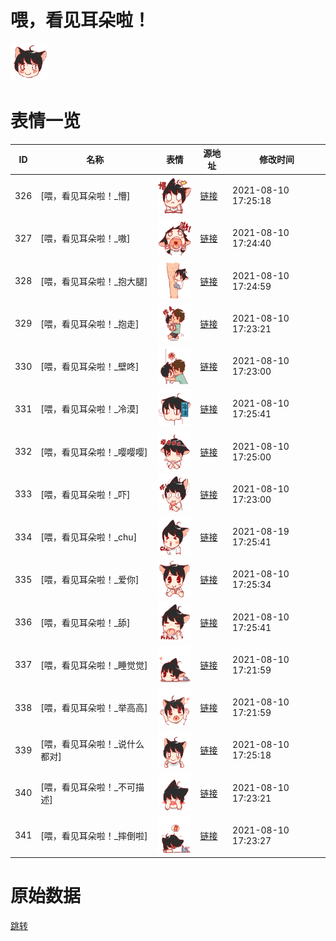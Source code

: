 # 喂，看见耳朵啦！

<img src="./cover.png" height="60" alt="cover" />

# 表情一览

|ID|名称|表情|源地址|修改时间|
|----|----|----|----|----|
|326|[喂，看见耳朵啦！_懵]|<img src="./pic/000326_%5B喂，看见耳朵啦！_懵%5D.png" height="60" alt="懵"/>|[链接](http://i0.hdslb.com/bfs/emote/51725a9abd80ce5dca5a31b7d752c61bdc063a44.png)|2021-08-10 17:25:18|
|327|[喂，看见耳朵啦！_嗷]|<img src="./pic/000327_%5B喂，看见耳朵啦！_嗷%5D.png" height="60" alt="嗷"/>|[链接](http://i0.hdslb.com/bfs/emote/203d29bcc8e2ab7ce4a12bc07140403390f4b2e6.png)|2021-08-10 17:24:40|
|328|[喂，看见耳朵啦！_抱大腿]|<img src="./pic/000328_%5B喂，看见耳朵啦！_抱大腿%5D.png" height="60" alt="抱大腿"/>|[链接](http://i0.hdslb.com/bfs/emote/d5eebcecad919c86d68ae495f39743fc80b20ad9.png)|2021-08-10 17:24:59|
|329|[喂，看见耳朵啦！_抱走]|<img src="./pic/000329_%5B喂，看见耳朵啦！_抱走%5D.png" height="60" alt="抱走"/>|[链接](http://i0.hdslb.com/bfs/emote/0576f4f1463f6757101a236c10049ed40ba748cb.png)|2021-08-10 17:23:21|
|330|[喂，看见耳朵啦！_壁咚]|<img src="./pic/000330_%5B喂，看见耳朵啦！_壁咚%5D.png" height="60" alt="壁咚"/>|[链接](http://i0.hdslb.com/bfs/emote/759a8a54f10767bdc40fd014b70a783ae0e568ef.png)|2021-08-10 17:23:00|
|331|[喂，看见耳朵啦！_冷漠]|<img src="./pic/000331_%5B喂，看见耳朵啦！_冷漠%5D.png" height="60" alt="冷漠"/>|[链接](http://i0.hdslb.com/bfs/emote/edb3d7e86fd768b55c50588110a765e3d9cafd4b.png)|2021-08-10 17:25:41|
|332|[喂，看见耳朵啦！_嘤嘤嘤]|<img src="./pic/000332_%5B喂，看见耳朵啦！_嘤嘤嘤%5D.png" height="60" alt="嘤嘤嘤"/>|[链接](http://i0.hdslb.com/bfs/emote/d061ef8b91ca866fc6ce3ac0eaaf831457e08c52.png)|2021-08-10 17:25:00|
|333|[喂，看见耳朵啦！_吓]|<img src="./pic/000333_%5B喂，看见耳朵啦！_吓%5D.png" height="60" alt="吓"/>|[链接](http://i0.hdslb.com/bfs/emote/9ed824796f9494f8ef4adadb68f271cbf1790dcf.png)|2021-08-10 17:23:00|
|334|[喂，看见耳朵啦！_chu]|<img src="./pic/000334_%5B喂，看见耳朵啦！_chu%5D.png" height="60" alt="chu"/>|[链接](http://i0.hdslb.com/bfs/emote/912c436fee4d16f94cc5f794abc6a6edf3beda4d.png)|2021-08-19 17:25:41|
|335|[喂，看见耳朵啦！_爱你]|<img src="./pic/000335_%5B喂，看见耳朵啦！_爱你%5D.png" height="60" alt="爱你"/>|[链接](http://i0.hdslb.com/bfs/emote/68fb8141a242cdcde94ba12e91dee1ad6b37978e.png)|2021-08-10 17:25:34|
|336|[喂，看见耳朵啦！_舔]|<img src="./pic/000336_%5B喂，看见耳朵啦！_舔%5D.png" height="60" alt="舔"/>|[链接](http://i0.hdslb.com/bfs/emote/c57b984be871913cd502e9bb6b971ce311229d99.png)|2021-08-10 17:25:41|
|337|[喂，看见耳朵啦！_睡觉觉]|<img src="./pic/000337_%5B喂，看见耳朵啦！_睡觉觉%5D.png" height="60" alt="睡觉觉"/>|[链接](http://i0.hdslb.com/bfs/emote/9adec4fb28034e50dde7a2ca5de234c80f95dc04.png)|2021-08-10 17:21:59|
|338|[喂，看见耳朵啦！_举高高]|<img src="./pic/000338_%5B喂，看见耳朵啦！_举高高%5D.png" height="60" alt="举高高"/>|[链接](http://i0.hdslb.com/bfs/emote/a413e5eeeec632074b6c01274bf8fcb510991e0e.png)|2021-08-10 17:21:59|
|339|[喂，看见耳朵啦！_说什么都对]|<img src="./pic/000339_%5B喂，看见耳朵啦！_说什么都对%5D.png" height="60" alt="说什么都对"/>|[链接](http://i0.hdslb.com/bfs/emote/4bddfe880ce46bd46b39b3f7a3f45300cbd330f9.png)|2021-08-10 17:25:18|
|340|[喂，看见耳朵啦！_不可描述]|<img src="./pic/000340_%5B喂，看见耳朵啦！_不可描述%5D.png" height="60" alt="不可描述"/>|[链接](http://i0.hdslb.com/bfs/emote/fda54b79413faa735b1c96eb9acd497e3207ba4d.png)|2021-08-10 17:23:21|
|341|[喂，看见耳朵啦！_摔倒啦]|<img src="./pic/000341_%5B喂，看见耳朵啦！_摔倒啦%5D.png" height="60" alt="摔倒啦"/>|[链接](http://i0.hdslb.com/bfs/emote/cb626004cd67af4a48fd48f15a9f36f564052082.png)|2021-08-10 17:23:27|

# 原始数据

[跳转](./raw.json)

